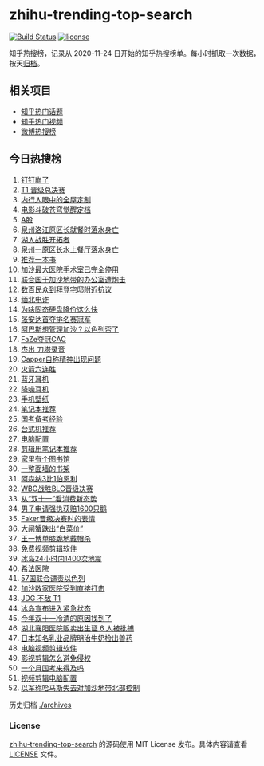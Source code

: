 # zhihu-trending-top-search

[![Build Status](https://github.com/justjavac/zhihu-trending-top-search/workflows/ci/badge.svg?branch=main)](https://github.com/justjavac/zhihu-trending-top-search/actions)
[![license](https://img.shields.io/github/license/justjavac/zhihu-trending-top-search)](https://github.com/justjavac/zhihu-trending-top-search/blob/main/LICENSE)

知乎热搜榜，记录从 2020-11-24 日开始的知乎热搜榜单。每小时抓取一次数据，按天[归档](./archives)。

## 相关项目

- [知乎热门话题](https://github.com/justjavac/zhihu-trending-hot-questions)
- [知乎热门视频](https://github.com/justjavac/zhihu-trending-hot-video)
- [微博热搜榜](https://github.com/justjavac/weibo-trending-hot-search)

## 今日热搜榜

<!-- BEGIN -->
<!-- 最后更新时间 Mon Nov 13 2023 19:06:17 GMT+0800 (China Standard Time) -->

1. [钉钉崩了](https://www.zhihu.com/search?q=%E9%92%89%E9%92%89%E5%B4%A9%E4%BA%86)
1. [T1 晋级总决赛](https://www.zhihu.com/search?q=T1%20%E6%99%8B%E7%BA%A7%E6%80%BB%E5%86%B3%E8%B5%9B)
1. [内行人眼中的全屋定制](https://www.zhihu.com/search?q=%E5%86%85%E8%A1%8C%E4%BA%BA%E7%9C%BC%E4%B8%AD%E7%9A%84%E5%85%A8%E5%B1%8B%E5%AE%9A%E5%88%B6)
1. [电影斗破苍穹觉醒定档](https://www.zhihu.com/search?q=%E7%94%B5%E5%BD%B1%E6%96%97%E7%A0%B4%E8%8B%8D%E7%A9%B9%E8%A7%89%E9%86%92%E5%AE%9A%E6%A1%A3)
1. [A股](https://www.zhihu.com/search?q=A%E8%82%A1)
1. [泉州洛江原区长就餐时落水身亡](https://www.zhihu.com/search?q=%E6%B3%89%E5%B7%9E%E6%B4%9B%E6%B1%9F%E5%8E%9F%E5%8C%BA%E9%95%BF%E5%B0%B1%E9%A4%90%E6%97%B6%E8%90%BD%E6%B0%B4%E8%BA%AB%E4%BA%A1)
1. [湖人战胜开拓者](https://www.zhihu.com/search?q=%E6%B9%96%E4%BA%BA%E6%88%98%E8%83%9C%E5%BC%80%E6%8B%93%E8%80%85)
1. [泉州一原区长水上餐厅落水身亡](https://www.zhihu.com/search?q=%E6%B3%89%E5%B7%9E%E4%B8%80%E5%8E%9F%E5%8C%BA%E9%95%BF%E6%B0%B4%E4%B8%8A%E9%A4%90%E5%8E%85%E8%90%BD%E6%B0%B4%E8%BA%AB%E4%BA%A1)
1. [推荐一本书](https://www.zhihu.com/search?q=%E6%8E%A8%E8%8D%90%E4%B8%80%E6%9C%AC%E4%B9%A6)
1. [加沙最大医院手术室已完全停用](https://www.zhihu.com/search?q=%E5%8A%A0%E6%B2%99%E6%9C%80%E5%A4%A7%E5%8C%BB%E9%99%A2%E6%89%8B%E6%9C%AF%E5%AE%A4%E5%B7%B2%E5%AE%8C%E5%85%A8%E5%81%9C%E7%94%A8)
1. [联合国于加沙地带的办公室遭炮击](https://www.zhihu.com/search?q=%E8%81%94%E5%90%88%E5%9B%BD%E4%BA%8E%E5%8A%A0%E6%B2%99%E5%9C%B0%E5%B8%A6%E7%9A%84%E5%8A%9E%E5%85%AC%E5%AE%A4%E9%81%AD%E7%82%AE%E5%87%BB)
1. [数百民众到拜登宅邸附近抗议](https://www.zhihu.com/search?q=%E6%95%B0%E7%99%BE%E6%B0%91%E4%BC%97%E5%88%B0%E6%8B%9C%E7%99%BB%E5%AE%85%E9%82%B8%E9%99%84%E8%BF%91%E6%8A%97%E8%AE%AE)
1. [缅北电诈](https://www.zhihu.com/search?q=%E7%BC%85%E5%8C%97%E7%94%B5%E8%AF%88)
1. [为啥固态硬盘降价这么快](https://www.zhihu.com/search?q=%E4%B8%BA%E5%95%A5%E5%9B%BA%E6%80%81%E7%A1%AC%E7%9B%98%E9%99%8D%E4%BB%B7%E8%BF%99%E4%B9%88%E5%BF%AB)
1. [张安达首夺排名赛冠军](https://www.zhihu.com/search?q=%E5%BC%A0%E5%AE%89%E8%BE%BE%E9%A6%96%E5%A4%BA%E6%8E%92%E5%90%8D%E8%B5%9B%E5%86%A0%E5%86%9B)
1. [阿巴斯想管理加沙？以色列否了](https://www.zhihu.com/search?q=%E9%98%BF%E5%B7%B4%E6%96%AF%E6%83%B3%E7%AE%A1%E7%90%86%E5%8A%A0%E6%B2%99%EF%BC%9F%E4%BB%A5%E8%89%B2%E5%88%97%E5%90%A6%E4%BA%86)
1. [FaZe夺冠CAC](https://www.zhihu.com/search?q=FaZe%E5%A4%BA%E5%86%A0CAC)
1. [杰出 刀塔录音](https://www.zhihu.com/search?q=%E6%9D%B0%E5%87%BA%20%E5%88%80%E5%A1%94%E5%BD%95%E9%9F%B3)
1. [Capper自称精神出现问题](https://www.zhihu.com/search?q=Capper%E8%87%AA%E7%A7%B0%E7%B2%BE%E7%A5%9E%E5%87%BA%E7%8E%B0%E9%97%AE%E9%A2%98)
1. [火箭六连胜](https://www.zhihu.com/search?q=%E7%81%AB%E7%AE%AD%E5%85%AD%E8%BF%9E%E8%83%9C)
1. [蓝牙耳机](https://www.zhihu.com/search?q=%E8%93%9D%E7%89%99%E8%80%B3%E6%9C%BA)
1. [降噪耳机](https://www.zhihu.com/search?q=%E9%99%8D%E5%99%AA%E8%80%B3%E6%9C%BA)
1. [手机壁纸](https://www.zhihu.com/search?q=%E6%89%8B%E6%9C%BA%E5%A3%81%E7%BA%B8)
1. [笔记本推荐](https://www.zhihu.com/search?q=%E7%AC%94%E8%AE%B0%E6%9C%AC%E6%8E%A8%E8%8D%90)
1. [国考备考经验](https://www.zhihu.com/search?q=%E5%9B%BD%E8%80%83%E5%A4%87%E8%80%83%E7%BB%8F%E9%AA%8C)
1. [台式机推荐](https://www.zhihu.com/search?q=%E5%8F%B0%E5%BC%8F%E6%9C%BA%E6%8E%A8%E8%8D%90)
1. [电脑配置](https://www.zhihu.com/search?q=%E7%94%B5%E8%84%91%E9%85%8D%E7%BD%AE)
1. [剪辑用笔记本推荐](https://www.zhihu.com/search?q=%E5%89%AA%E8%BE%91%E7%94%A8%E7%AC%94%E8%AE%B0%E6%9C%AC%E6%8E%A8%E8%8D%90)
1. [家里有个图书馆](https://www.zhihu.com/search?q=%E5%AE%B6%E9%87%8C%E6%9C%89%E4%B8%AA%E5%9B%BE%E4%B9%A6%E9%A6%86)
1. [一整面墙的书架](https://www.zhihu.com/search?q=%E4%B8%80%E6%95%B4%E9%9D%A2%E5%A2%99%E7%9A%84%E4%B9%A6%E6%9E%B6)
1. [阿森纳3比1伯恩利](https://www.zhihu.com/search?q=%E9%98%BF%E6%A3%AE%E7%BA%B33%E6%AF%941%E4%BC%AF%E6%81%A9%E5%88%A9)
1. [WBG战胜BLG晋级决赛](https://www.zhihu.com/search?q=WBG%E6%88%98%E8%83%9CBLG%E6%99%8B%E7%BA%A7%E5%86%B3%E8%B5%9B)
1. [从“双十一”看消费新态势](https://www.zhihu.com/search?q=%E4%BB%8E%E2%80%9C%E5%8F%8C%E5%8D%81%E4%B8%80%E2%80%9D%E7%9C%8B%E6%B6%88%E8%B4%B9%E6%96%B0%E6%80%81%E5%8A%BF)
1. [男子申请强执获赔1600只鹅](https://www.zhihu.com/search?q=%E7%94%B7%E5%AD%90%E7%94%B3%E8%AF%B7%E5%BC%BA%E6%89%A7%E8%8E%B7%E8%B5%941600%E5%8F%AA%E9%B9%85)
1. [Faker晋级决赛时的表情](https://www.zhihu.com/search?q=Faker%E6%99%8B%E7%BA%A7%E5%86%B3%E8%B5%9B%E6%97%B6%E7%9A%84%E8%A1%A8%E6%83%85)
1. [大闸蟹跌出“白菜价”](https://www.zhihu.com/search?q=%E5%A4%A7%E9%97%B8%E8%9F%B9%E8%B7%8C%E5%87%BA%E2%80%9C%E7%99%BD%E8%8F%9C%E4%BB%B7%E2%80%9D)
1. [王一博单膝跪地戴帽杀](https://www.zhihu.com/search?q=%E7%8E%8B%E4%B8%80%E5%8D%9A%E5%8D%95%E8%86%9D%E8%B7%AA%E5%9C%B0%E6%88%B4%E5%B8%BD%E6%9D%80)
1. [免费视频剪辑软件](https://www.zhihu.com/search?q=%E5%85%8D%E8%B4%B9%E8%A7%86%E9%A2%91%E5%89%AA%E8%BE%91%E8%BD%AF%E4%BB%B6)
1. [冰岛24小时内1400次地震](https://www.zhihu.com/search?q=%E5%86%B0%E5%B2%9B24%E5%B0%8F%E6%97%B6%E5%86%851400%E6%AC%A1%E5%9C%B0%E9%9C%87)
1. [希法医院](https://www.zhihu.com/search?q=%E5%B8%8C%E6%B3%95%E5%8C%BB%E9%99%A2)
1. [57国联合谴责以色列](https://www.zhihu.com/search?q=57%E5%9B%BD%E8%81%94%E5%90%88%E8%B0%B4%E8%B4%A3%E4%BB%A5%E8%89%B2%E5%88%97)
1. [加沙数家医院受到直接打击](https://www.zhihu.com/search?q=%E5%8A%A0%E6%B2%99%E6%95%B0%E5%AE%B6%E5%8C%BB%E9%99%A2%E5%8F%97%E5%88%B0%E7%9B%B4%E6%8E%A5%E6%89%93%E5%87%BB)
1. [JDG 不敌 T1](https://www.zhihu.com/search?q=JDG%20%E4%B8%8D%E6%95%8C%20T1)
1. [冰岛宣布进入紧急状态](https://www.zhihu.com/search?q=%E5%86%B0%E5%B2%9B%E5%AE%A3%E5%B8%83%E8%BF%9B%E5%85%A5%E7%B4%A7%E6%80%A5%E7%8A%B6%E6%80%81)
1. [今年双十一冷清的原因找到了](https://www.zhihu.com/search?q=%E4%BB%8A%E5%B9%B4%E5%8F%8C%E5%8D%81%E4%B8%80%E5%86%B7%E6%B8%85%E7%9A%84%E5%8E%9F%E5%9B%A0%E6%89%BE%E5%88%B0%E4%BA%86)
1. [湖北襄阳医院贩卖出生证 6 人被批捕](https://www.zhihu.com/search?q=%E6%B9%96%E5%8C%97%E8%A5%84%E9%98%B3%E5%8C%BB%E9%99%A2%E8%B4%A9%E5%8D%96%E5%87%BA%E7%94%9F%E8%AF%81%206%20%E4%BA%BA%E8%A2%AB%E6%89%B9%E6%8D%95)
1. [日本知名乳业品牌明治牛奶检出兽药](https://www.zhihu.com/search?q=%E6%97%A5%E6%9C%AC%E7%9F%A5%E5%90%8D%E4%B9%B3%E4%B8%9A%E5%93%81%E7%89%8C%E6%98%8E%E6%B2%BB%E7%89%9B%E5%A5%B6%E6%A3%80%E5%87%BA%E5%85%BD%E8%8D%AF)
1. [电脑视频剪辑软件](https://www.zhihu.com/search?q=%E7%94%B5%E8%84%91%E8%A7%86%E9%A2%91%E5%89%AA%E8%BE%91%E8%BD%AF%E4%BB%B6)
1. [影视剪辑怎么避免侵权](https://www.zhihu.com/search?q=%E5%BD%B1%E8%A7%86%E5%89%AA%E8%BE%91%E6%80%8E%E4%B9%88%E9%81%BF%E5%85%8D%E4%BE%B5%E6%9D%83)
1. [一个月国考来得及吗](https://www.zhihu.com/search?q=%E4%B8%80%E4%B8%AA%E6%9C%88%E5%9B%BD%E8%80%83%E6%9D%A5%E5%BE%97%E5%8F%8A%E5%90%97)
1. [视频剪辑电脑配置](https://www.zhihu.com/search?q=%E8%A7%86%E9%A2%91%E5%89%AA%E8%BE%91%E7%94%B5%E8%84%91%E9%85%8D%E7%BD%AE)
1. [以军称哈马斯失去对加沙地带北部控制](https://www.zhihu.com/search?q=%E4%BB%A5%E5%86%9B%E7%A7%B0%E5%93%88%E9%A9%AC%E6%96%AF%E5%A4%B1%E5%8E%BB%E5%AF%B9%E5%8A%A0%E6%B2%99%E5%9C%B0%E5%B8%A6%E5%8C%97%E9%83%A8%E6%8E%A7%E5%88%B6)

<!-- END -->

历史归档 [./archives](./archives)

### License

[zhihu-trending-top-search](https://github.com/justjavac/zhihu-trending-top-search) 的源码使用 MIT License
发布。具体内容请查看 [LICENSE](./LICENSE) 文件。
